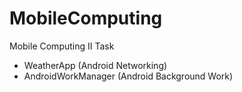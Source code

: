 # MobileComputing
Mobile Computing II Task

- WeatherApp (Android Networking)
- AndroidWorkManager (Android Background Work)